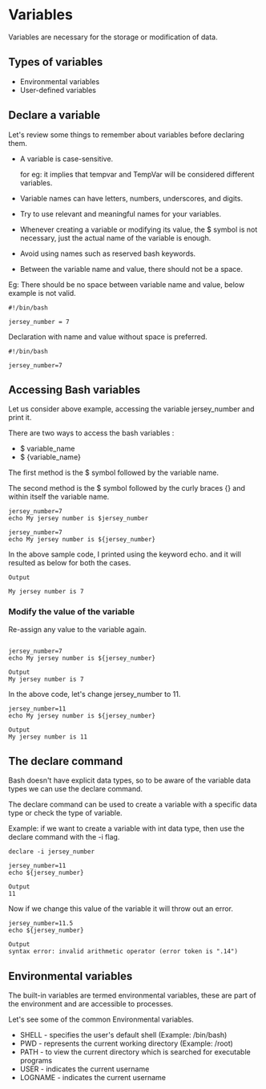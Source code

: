 # Variables

Variables are necessary for the storage or modification of data.


## Types of variables

- Environmental variables
- User-defined variables

## Declare a variable

Let's review some things to remember about variables before declaring them.

- A variable is case-sensitive.
  
  for eg: it implies that tempvar and TempVar will be considered different variables.
- Variable names can have letters, numbers, underscores, and digits.
- Try to use relevant and meaningful names for your variables.
- Whenever creating a variable or modifying its value, the $ symbol is not necessary, just the actual name of the variable is enough.

- Avoid using names such as reserved bash keywords.
- Between the variable name and value, there should not be a space.

Eg:
There should be no space between variable name and value, below example is not valid.

```
#!/bin/bash

jersey_number = 7
```
Declaration with name and value without space is preferred.

```
#!/bin/bash

jersey_number=7 
```
## Accessing Bash variables

Let us consider above example, accessing the variable jersey_number and print it.

There are two ways to access the bash variables :
- $ variable_name
- $ {variable_name}

The first method is the $ symbol followed by the variable name.

The second method is the $ symbol followed by the curly braces {} and within itself the variable name.


```
jersey_number=7 
echo My jersey number is $jersey_number
```
```
jersey_number=7 
echo My jersey number is ${jersey_number}
```


In the above sample code, I printed using the keyword echo. and it will resulted as below for both the cases.
```
Output

My jersey number is 7

```

### Modify the value of the variable

Re-assign any value to the variable again.

```

jersey_number=7 
echo My jersey number is ${jersey_number}

Output
My jersey number is 7

```
In the above code, let's change jersey_number to 11.
```
jersey_number=11 
echo My jersey number is ${jersey_number}

Output
My jersey number is 11

```

## The declare command

Bash doesn't have explicit data types, so to be aware of the variable data types we can 
use the declare command.

The declare command can be used to create a variable with a specific data type or check the type of variable.

Example: if we want to create a variable with int data type,  then use the declare command with the -i flag.

```
declare -i jersey_number
```

```
jersey_number=11 
echo ${jersey_number}

Output
11

```

Now if we change this value of the variable it will throw out an error.

```
jersey_number=11.5 
echo ${jersey_number}

Output
syntax error: invalid arithmetic operator (error token is ".14")

```
## Environmental variables

The built-in variables are termed environmental variables,
these are part of the environment and are accessible to processes.

Let's see some of the common Environmental variables.

- SHELL  - specifies the user's default shell (Example: /bin/bash)
- PWD    - represents the current working directory (Example: /root)
- PATH   - to view the current directory which is searched for executable programs
- USER   - indicates the current username
- LOGNAME  - indicates the current username




